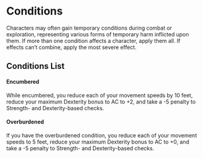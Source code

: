 # Conditions

Characters may often gain temporary conditions during combat or exploration, representing various forms of temporary harm inflicted upon them. If more than one condition affects a character, apply them all. If effects can’t combine, apply the most severe effect.

## Conditions List

#### Encumbered

While encumbered, you reduce each of your movement speeds by 10 feet, reduce your maximum Dexterity bonus to AC to +2, and take a -5 penalty to Strength- and Dexterity-based checks.

#### Overburdened

If you have the overburdened condition, you reduce each of your movement speeds to 5 feet, reduce your maximum Dexterity bonus to AC to +0, and take a -5 penalty to Strength- and Dexterity-based checks.
